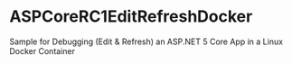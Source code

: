 # ASPCoreRC1EditRefreshDocker
Sample for Debugging (Edit &amp; Refresh) an ASP.NET 5 Core App in a Linux Docker Container
